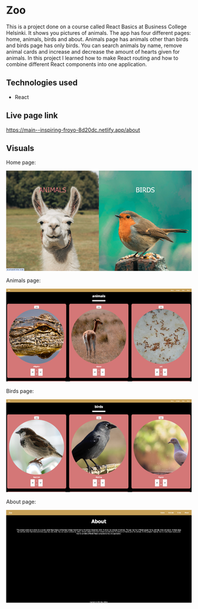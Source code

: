 # Zoo

This is a project done on a course called React Basics at Business College Helsinki. It shows you pictures of animals. The app has four different pages: home, animals, birds and about. Animals page has animals other than birds and birds page has only birds. You can search animals by name, remove animal cards and increase and decrease the amount of hearts given for animals. In this project I learned how to make React routing and how to combine different React components into one application.

## Technologies used

- React

## Live page link

https://main--inspiring-froyo-8d20dc.netlify.app/about

## Visuals

Home page:

![Home page](./images/home.png)

Animals page:

![Animals page](./images/animals.png)

Birds page:

![Birds page](./images/birds.png)

About page:

![About page](./images/about.png)
